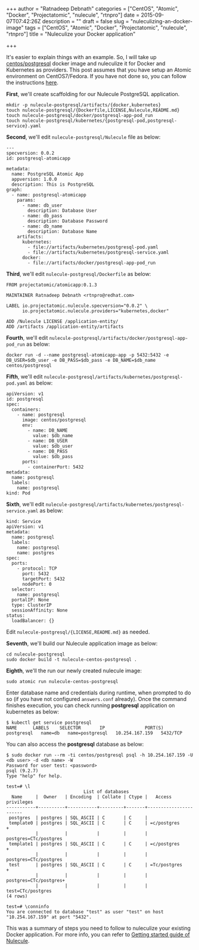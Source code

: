 +++
author = "Ratnadeep Debnath"
categories = ["CentOS", "Atomic", "Docker", "Projectatomic", "nulecule", "rtnpro"]
date = 2015-09-07T07:42:26Z
description = ""
draft = false
slug = "nuleculizing-an-docker-image"
tags = ["CentOS", "Atomic", "Docker", "Projectatomic", "nulecule", "rtnpro"]
title = "Nuleculize your Docker application"

+++


It's easier to explain things with an example. So, I will take up [centos/postgresql](https://hub.docker.com/r/centos/postgresql/) docker image and nuleculize it for Docker and Kubernetes as providers. This post assumes that you have setup an Atomic environment on CentOS7/Fedora. If you have not done so, you can follow the instructions [here](http://www.rtnpro.com/setting-up-atomic-on-centos-7/).

**First**, we'll create scaffolding for our Nulecule PostgreSQL application.

	mkdir -p nulecule-postgresql/artifacts/{docker,kubernetes}
    touch nulecule-postgresql/{Dockerfile,LICENSE,Nulecule,README.md}
    touch nulecule-postgresql/docker/postgresql-app-pod_run
    touch nulecule-postgresql/kubernetes/{postgresql-pod,postgresql-service}.yaml
    

**Second**, we'll edit ``nulecule-postgresql/Nulecule`` file as below:
```
---
specversion: 0.0.2
id: postgresql-atomicapp

metadata:
  name: PostgreSQL Atomic App
  appversion: 1.0.0
  description: This is PostgreSQL
graph:
  - name: postgresql-atomicapp
    params:
      - name: db_user
        description: Database User
      - name: db_pass
        description: Database Password
      - name: db_name
        description: Database Name
    artifacts:
      kubernetes:
        - file://artifacts/kubernetes/postgresql-pod.yaml
        - file://artifacts/kubernetes/postgresql-service.yaml
      docker:
        - file://artifacts/docker/postgresql-app-pod_run
```
        
 **Third**, we'll edit ``nulecule-postgresql/Dockerfile`` as below:
```
FROM projectatomic/atomicapp:0.1.3

MAINTAINER Ratnadeep Debnath <rtnpro@redhat.com>

LABEL io.projectatomic.nulecule.specversion="0.0.2" \
	  io.projectatomic.nulecule.providers="kubernetes,docker"

ADD /Nulecule LICENSE /application-entity/
ADD /artifacts /application-entity/artifacts
```
 
 **Fourth**, we'll edit ``nulecule-postgresql/artifacts/docker/postgresql-app-pod_run`` as below:
```
docker run -d --name postgresql-atomicapp-app -p 5432:5432 -e DB_USER=$db_user -e DB_PASS=$db_pass -e DB_NAME=$db_name centos/postgresql
```
**Fifth**, we'll edit ``nulecule-postgresql/artifacts/kubernetes/postgresql-pod.yaml`` as below:
```
apiVersion: v1
id: postgresql
spec:
  containers:
    - name: postgresql
      image: centos/postgresql
      env:
        - name: DB_NAME
          value: $db_name
        - name: DB_USER
          value: $db_user
        - name: DB_PASS
          value: $db_pass
      ports:
        - containerPort: 5432
metadata:
  name: postgresql
  labels:
    name: postgresql
kind: Pod
```
    
**Sixth**, we'll edit ``nulecule-postgresql/artifacts/kubernetes/postgresql-service.yaml`` as below:
```
kind: Service
apiVersion: v1
metadata:
  name: postgresql
  labels:
    name: postgresql
    name: postgres
spec:
  ports:
    - protocol: TCP
      port: 5432
      targetPort: 5432
      nodePort: 0
  selector:
    name: postgresql
  portalIP: None
  type: ClusterIP
  sessionAffinity: None
status:
  loadBalancer: {}
```   
 Edit ``nulecule-postgresql/{LICENSE,README.md}`` as needed.
 
 **Seventh**, we'll build our Nulecule application image as below:
```
cd nulecule-postgresql
sudo docker build -t nulecule-centos-postgresql .
```
    
 **Eighth**, we'll the run our newly created nulecule image:
``` 
sudo atomic run nulecule-centos-postgresql
``` 
 Enter database name and credentials during runtime, when prompted to do so (if you have not configured ``answers.conf`` already). Once the command finishes execution, you can check running **postgresql** application on kubernetes as below:
```
$ kubectl get service postgresql
NAME      LABELS    SELECTOR       IP               PORT(S)
postgresql   name=db   name=postgresql   10.254.167.159   5432/TCP
```
You can also access the **postgresql** database as below:
```
$ sudo docker run --rm -ti centos/postgresql psql -h 10.254.167.159 -U <db user> -d <db name> -W
Password for user test: <password>
psql (9.2.7)
Type "help" for help.

test=# \l
                             List of databases
  Name     |  Owner   | Encoding  | Collate | Ctype |   Access privileges
-----------+----------+-----------+---------+-------+-----------------------
 postgres  | postgres | SQL_ASCII | C       | C     |
 template0 | postgres | SQL_ASCII | C       | C     | =c/postgres          +
    	   |          |           |         |       | postgres=CTc/postgres
 template1 | postgres | SQL_ASCII | C       | C     | =c/postgres          +
    	   |          |           |         |       | postgres=CTc/postgres
 test      | postgres | SQL_ASCII | C       | C     | =Tc/postgres         +
	       |          |           |         |       | postgres=CTc/postgres+
		   |          |           |         |       | test=CTc/postgres
(4 rows)

test=# \conninfo
You are connected to database "test" as user "test" on host "10.254.167.159" at port "5432".
```
	
This was a summary of steps you need to follow to nuleculize your existing Docker application. For more info, you can refer to [Getting started guide of Nulecule](https://github.com/projectatomic/nulecule/blob/master/docs/getting-started.md).

